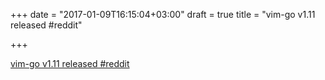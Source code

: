 +++
date = "2017-01-09T16:15:04+03:00"
draft = true
title = "vim-go v1.11 released  #reddit"

+++

<p><a href="https://t.co/UFF7bAyC8v">vim-go v1.11 released  #reddit</a></p>
